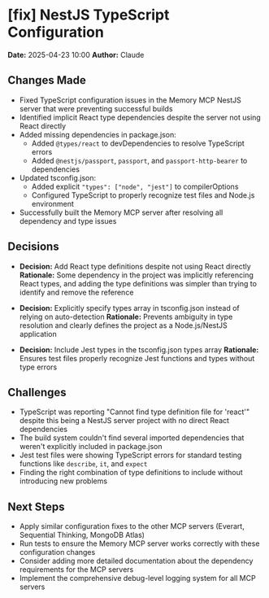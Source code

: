 # [fix] NestJS TypeScript Configuration

**Date:** 2025-04-23 10:00
**Author:** Claude

## Changes Made
- Fixed TypeScript configuration issues in the Memory MCP NestJS server that were preventing successful builds
- Identified implicit React type dependencies despite the server not using React directly
- Added missing dependencies in package.json:
  - Added `@types/react` to devDependencies to resolve TypeScript errors
  - Added `@nestjs/passport`, `passport`, and `passport-http-bearer` to dependencies
- Updated tsconfig.json:
  - Added explicit `"types": ["node", "jest"]` to compilerOptions
  - Configured TypeScript to properly recognize test files and Node.js environment
- Successfully built the Memory MCP server after resolving all dependency and type issues

## Decisions
- **Decision:** Add React type definitions despite not using React directly
  **Rationale:** Some dependency in the project was implicitly referencing React types, and adding the type definitions was simpler than trying to identify and remove the reference

- **Decision:** Explicitly specify types array in tsconfig.json instead of relying on auto-detection
  **Rationale:** Prevents ambiguity in type resolution and clearly defines the project as a Node.js/NestJS application

- **Decision:** Include Jest types in the tsconfig.json types array
  **Rationale:** Ensures test files properly recognize Jest functions and types without type errors

## Challenges
- TypeScript was reporting "Cannot find type definition file for 'react'" despite this being a NestJS server project with no direct React dependencies
- The build system couldn't find several imported dependencies that weren't explicitly included in package.json
- Jest test files were showing TypeScript errors for standard testing functions like `describe`, `it`, and `expect`
- Finding the right combination of type definitions to include without introducing new problems

## Next Steps
- Apply similar configuration fixes to the other MCP servers (Everart, Sequential Thinking, MongoDB Atlas)
- Run tests to ensure the Memory MCP server works correctly with these configuration changes
- Consider adding more detailed documentation about the dependency requirements for the MCP servers
- Implement the comprehensive debug-level logging system for all MCP servers 